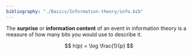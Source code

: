 ```yaml
---
bibliography: "./Basics/Information-theory/info.bib"
---
```


The **surprise** or **information content** of an event in information theory is a measure of how many bits you would use to describe it.

$$
h(p) = \log \frac{1}{p}
$$
